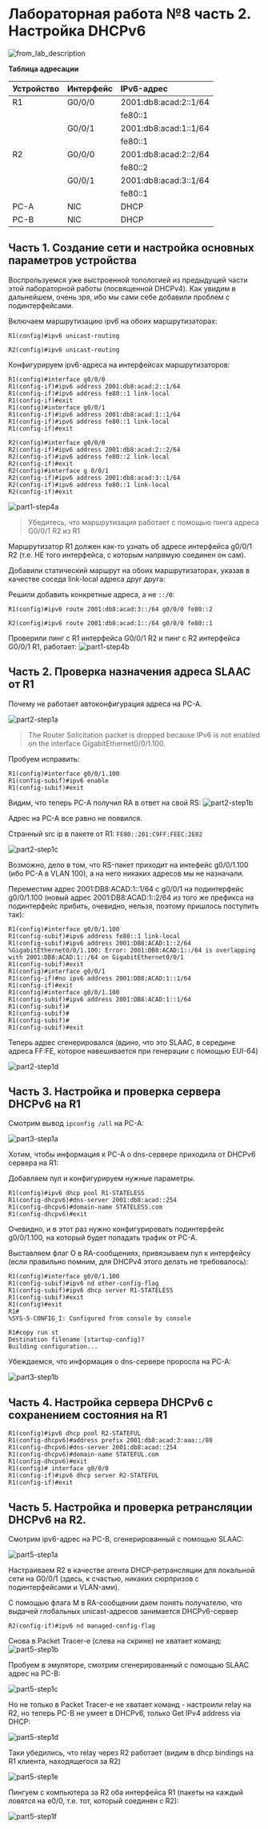 # Лабораторная работа №8 часть 2. Настройка DHCPv6

![from_lab_description](./images/from_lab_description.png)

**Таблица адресации**

| Устройство | Интерфейс   | IPv6-адрес            |
| :--------  | :---------- | :-------------------- |
| R1         | G0/0/0      | 2001:db8:acad:2::1/64 |
|            |             | fe80::1               |
|            | G0/0/1      | 2001:db8:acad:1::1/64 |
|            |             | fe80::1               |
| R2         | G0/0/0      | 2001:db8:acad:2::2/64 |
|            |             | fe80::2               |
|            | G0/0/1      | 2001:db8:acad:3::1/64 |
|            |             | fe80::1               |
| PC-A       | NIC         | DHCP                  |
| PC-B       | NIC         | DHCP                  |

## Часть 1. Создание сети и настройка основных параметров устройства

Воспрользуемся уже выстроенной топологией из предыдущей части этой лабораторной работы (посвященной DHCPv4). Как увидим в дальнейшем, очень зря, ибо мы сами себе добавили проблем с подинтерфейсами.

Включаем маршрутизацию ipv6 на обоих маршрутизаторах:

```
R1(config)#ipv6 unicast-routing
```
```
R2(config)#ipv6 unicast-routing
```

Конфигурируем ipv6-адреса на интерфейсах маршрутизаторов:

```
R1(config)#interface g0/0/0
R1(config-if)#ipv6 address 2001:db8:acad:2::1/64
R1(config-if)#ipv6 address fe80::1 link-local 
R1(config-if)#exit
R1(config)#interface g0/0/1
R1(config-if)#ipv6 address 2001:db8:acad:1::1/64
R1(config-if)#ipv6 address fe80::1 link-local
R1(config-if)#exit
```

```
R2(config)#interface g0/0/0
R2(config-if)#ipv6 address 2001:db8:acad:2::2/64
R2(config-if)#ipv6 address fe80::2 link-local
R2(config-if)#exit
R2(config)#interface g 0/0/1
R2(config-if)#ipv6 address 2001:db8:acad:3::1/64
R2(config-if)#ipv6 address fe80::1 link-local 
R2(config-if)#exit
```

![part1-step4a](./images/part1-step4a.png)

> Убедитесь, что маршрутизация работает с помощью пинга адреса G0/0/1 R2 из R1

Маршрутизатор R1 должен как-то узнать об адресе интерфейса g0/0/1 R2 (т.е. НЕ того интерфейса, с которым напрямую соединен он сам).

Добавили статический маршрут на обоих маршрутизаторах, указав в качестве соседа link-local адреса друг друга:

Решили добавить конкретные адреса, а не ```::/0```:

```
R1(config)#ipv6 route 2001:db8:acad:3::/64 g0/0/0 fe80::2
```
```
R2(config)#ipv6 route 2001:db8:acad:1::/64 g0/0/0 fe80::1
```

Проверили пинг с R1 интерфейса G0/0/1 R2 и пинг с R2 интерфейса G0/0/1 R1, работает:
![part1-step4b](./images/part1-step4b.png)

## Часть 2. Проверка назначения адреса SLAAC от R1

Почему не работает автоконфигурация адреса на PC-A.

![part2-step1a](./images/part2-step1a.png)

>The Router Solicitation packet is dropped because IPv6 is not enabled on the interface GigabitEthernet0/0/1.100.

Пробуем исправить:
```
R1(config)#interface g0/0/1.100
R1(config-subif)#ipv6 enable
R1(config-subif)#exit
```

Видим, что теперь PC-A получил RA в ответ на свой RS:
![part2-step1b](./images/part2-step1b.png)

Адрес на PC-A все равно не появился.

Странный src ip в пакете от R1: ```FE80::201:C9FF:FEEC:2E02```

![part2-step1c](./images/part2-step1c.png)

Возможно, дело в том, что RS-пакет приходит на интефейс g0/0/1.100 (ибо PC-A в VLAN 100), а на него никаких адресов мы не назначали.

Переместим адрес 2001:DB8:ACAD:1::1/64 с g0/0/1 на подинтерфейс g0/0/1.100 (новый адрес 2001:DB8:ACAD:1::2/64 из того же префикса на подинтерфейс прибить, очевидно, нельзя, поэтому пришлось поступить так):

```
R1(config)#interface g0/0/1.100
R1(config-subif)#ipv6 address fe80::1 link-local
R1(config-subif)#ipv6 address 2001:DB8:ACAD:1::2/64
%GigabitEthernet0/0/1.100: Error: 2001:DB8:ACAD:1::/64 is overlapping with 2001:DB8:ACAD:1::/64 on GigabitEthernet0/0/1
R1(config-subif)#exit
R1(config)#interface g0/0/1
R1(config-if)#no ipv6 address 2001:DB8:ACAD:1::1/64
R1(config-if)#exit
R1(config)#interface g0/0/1.100
R1(config-subif)#ipv6 address 2001:DB8:ACAD:1::1/64
R1(config-subif)#
R1(config-subif)#
R1(config-subif)#
R1(config-subif)#exit
```

Теперь адрес сгенерировался (вдино, что это SLAAC, в середине адреса FF:FE, которое навешивается при генерации с помощью EUI-64)

![part2-step1d](./images/part2-step1d.png)

## Часть 3. Настройка и проверка сервера DHCPv6 на R1

Смотрим вывод ```ipconfig /all``` на PC-A:

![part3-step1a](./images/part3-step1a.png)

Хотим, чтобы информация к PC-A о dns-сервере приходила от DHCPv6 сервера на R1:

Добавляем пул и конфигурируем нужные параметры.
```
R1(config)#ipv6 dhcp pool R1-STATELESS
R1(config-dhcpv6)#dns-server 2001:db8:acad::254
R1(config-dhcpv6)#domain-name STATELESS.com
R1(config-dhcpv6)#exit
```

Очевидно, и в этот раз нужно конфигурировать подинтерфейс g0/0/1.100, на который будет попадать трафик от PC-A.


Выставляем флаг O в RA-сообщениях, привязываем пул к интерфейсу (если правильно помним, для DHCPv4 этого делать не требовалось):

```
R1(config)#interface g0/0/1.100
R1(config-subif)#ipv6 nd other-config-flag
R1(config-subif)#ipv6 dhcp server R1-STATELESS
R1(config-subif)#exit
R1(config)#exit
R1#
%SYS-5-CONFIG_I: Configured from console by console

R1#copy run st
Destination filename [startup-config]? 
Building configuration...
```

Убеждаемся, что информация о dns-сервере проросла на PC-A:

![part3-step1b](./images/part3-step1b.png)

## Часть 4. Настройка сервера DHCPv6 с сохранением состояния на R1

```
R1(config)#ipv6 dhcp pool R2-STATEFUL
R1(config-dhcpv6)#address prefix 2001:db8:acad:3:aaa::/80
R1(config-dhcpv6)#dns-server 2001:db8:acad::254
R1(config-dhcpv6)#domain-name STATEFUL.com
R1(config-dhcpv6)#exit
R1(config)# interface g0/0/0
R1(config-if)#ipv6 dhcp server R2-STATEFUL
R1(config-if)#exit
```

## Часть 5. Настройка и проверка ретрансляции DHCPv6 на R2.

Смотрим ipv6-адрес на PC-B, сгенерированный с помощью SLAAC:

![part5-step1a](./images/part5-step1a.png)

Настраиваем R2 в качестве агента DHCP-ретрансляции для локальной сети на G0/0/1 (здесь, к счастью, никаких сюрпризов с подинтерфейсами и VLAN-ами).

С помощью флага M в RA-сообщении даем понять получателю, что выдачей глобальных unicast-адресов занимается DHCPv6-сервер

```
R2(config-if)#ipv6 nd managed-config-flag
```

Снова в Packet Tracer-е (слева на скрине) не хватает команд:
![part5-step1b](./images/part5-step1b.png)


Пробуем в эмуляторе, смотрим сгенерированный с помощью SLAAC адрес на PC-B:

![part5-step1c](./images/part5-step1c.png)

Но не только в Packet Tracer-e не хватает команд - настроили relay на R2, но теперь PC-B не умеет в DHCPv6, только Get IPv4 address via DHCP:

![part5-step1d](./images/part5-step1d.png)

Таки убедились, что relay через R2 работает (видим в dhcp bindings на R1 клиента, находящегося за R2)

![part5-step1e](./images/part5-step1e.png)

Пингуем с компьютера за R2 оба интерфейса R1 (пакеты на каждый ловятся на e0/0, т.е. тот, который соединен с R2):

![part5-step1f](./images/part5-step1f.png)